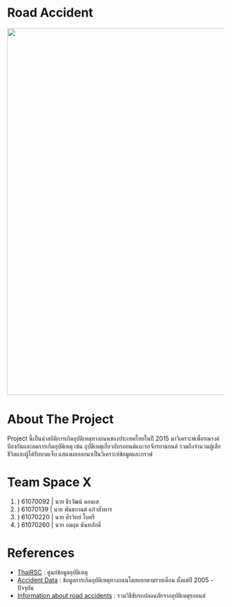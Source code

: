 # Road Accident
<img src="https://i.ytimg.com/vi/8gIjcKj6IGg/maxresdefault.jpg" width="850"><br>

# About The Project
<p>Project นี้เป็นนำสถิติการเกิดอุบัติเหตุทางถนนของประเทศไทยในปี 2015 มาวิเคราะห์เพื่อรณรงค์ป้องกันและลดการเกิดอุบัติเหตุ เช่น อุบัติเหตุเกี่ยวกับรถยนต์และรถจักรยานยนต์ รวมถึงจำนวนผู้เสียชีวิตและผู้ได้รับบาดเจ็บ แสดงผลออกมาเป็นวิเคราะห์ข้อมูลและกราฟ</p>

# Team Space X
<ol>
    <li>) 61070092 | นาย ธีรวัฒน์ ดอนเส</li>
    <li>) 61070139 | นาย พันธกานต์ แก้วสังหาร</li>
    <li>) 61070220 | นาย ศิรวิทย์ โบศรี</li>
    <li>) 61070260 | นาย อมฤต นันทภักดิ์</li>
</ol>

# References
<ul>
    <li><a href="http://www.thairsc.com/">ThaiRSC</a> : ศูนย์ข้อมูลอุบัติเหตุ</li>
    <li><a href="https://data.go.th/DatasetDetail.aspx?id=71aa612f-adaf-4b0d-b81b-ccdfd97efeef">Accident Data</a> : ข้อมูลการเกิดอุบัติเหตุทางถนนโดยแยกตามรายเดือน ตั้งแต่ปี 2005 - ปัจจุบัน</li>
    <li><a href="https://www.frank.co.th/ประกันภัยรถยนต์/เคล็ดลับ/อุบัติเหตุรถยนต์">Information about road accidents</a> : รวมวิธีขับรถปลอดภัยจากอุบัติเหตุรถยนต์</li>
</ul>
